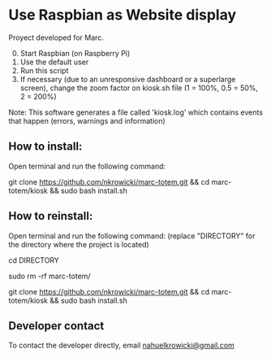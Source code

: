 # Use Raspbian as Website display

Proyect developed for Marc.

0. Start Raspbian (on Raspberry Pi)
1. Use the default user
2. Run this script
3. If necessary (due to an unresponsive dashboard or a superlarge screen), change the zoom factor on kiosk.sh file (1 = 100%, 0.5 = 50%, 2 = 200%)

Note: This software generates a file called 'kiosk.log' which contains events that happen (errors, warnings and information)

## How to install:
Open terminal and run the following command:

git clone https://github.com/nkrowicki/marc-totem.git && cd marc-totem/kiosk && sudo bash install.sh

## How to reinstall:
Open terminal and run the following command: (replace "DIRECTORY" for the directory where the project is located)

cd DIRECTORY

sudo rm -rf marc-totem/

git clone https://github.com/nkrowicki/marc-totem.git && cd marc-totem/kiosk && sudo bash install.sh


## Developer contact

To contact the developer directly, email nahuelkrowicki@gmail.com

